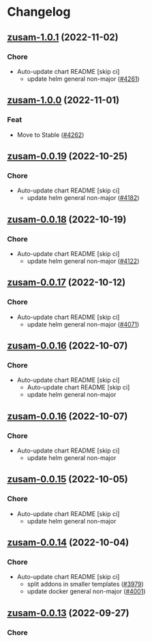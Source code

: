 # Changelog



## [zusam-1.0.1](https://github.com/truecharts/charts/compare/zusam-1.0.0...zusam-1.0.1) (2022-11-02)

### Chore

- Auto-update chart README [skip ci]
  - update helm general non-major ([#4261](https://github.com/truecharts/charts/issues/4261))




## [zusam-1.0.0](https://github.com/truecharts/charts/compare/zusam-0.0.19...zusam-1.0.0) (2022-11-01)

### Feat

- Move to Stable ([#4262](https://github.com/truecharts/charts/issues/4262))




## [zusam-0.0.19](https://github.com/truecharts/charts/compare/zusam-0.0.18...zusam-0.0.19) (2022-10-25)

### Chore

- Auto-update chart README [skip ci]
  - update helm general non-major ([#4182](https://github.com/truecharts/charts/issues/4182))




## [zusam-0.0.18](https://github.com/truecharts/charts/compare/zusam-0.0.17...zusam-0.0.18) (2022-10-19)

### Chore

- Auto-update chart README [skip ci]
  - update helm general non-major ([#4122](https://github.com/truecharts/charts/issues/4122))




## [zusam-0.0.17](https://github.com/truecharts/charts/compare/zusam-0.0.16...zusam-0.0.17) (2022-10-12)

### Chore

- Auto-update chart README [skip ci]
  - update helm general non-major ([#4071](https://github.com/truecharts/charts/issues/4071))




## [zusam-0.0.16](https://github.com/truecharts/charts/compare/zusam-0.0.15...zusam-0.0.16) (2022-10-07)

### Chore

- Auto-update chart README [skip ci]
  - Auto-update chart README [skip ci]
  - update helm general non-major




## [zusam-0.0.16](https://github.com/truecharts/charts/compare/zusam-0.0.15...zusam-0.0.16) (2022-10-07)

### Chore

- Auto-update chart README [skip ci]
  - update helm general non-major




## [zusam-0.0.15](https://github.com/truecharts/charts/compare/zusam-0.0.14...zusam-0.0.15) (2022-10-05)

### Chore

- Auto-update chart README [skip ci]
  - update helm general non-major




## [zusam-0.0.14](https://github.com/truecharts/charts/compare/zusam-0.0.13...zusam-0.0.14) (2022-10-04)

### Chore

- Auto-update chart README [skip ci]
  - split addons in smaller templates ([#3979](https://github.com/truecharts/charts/issues/3979))
  - update docker general non-major ([#4001](https://github.com/truecharts/charts/issues/4001))




## [zusam-0.0.13](https://github.com/truecharts/charts/compare/zusam-0.0.12...zusam-0.0.13) (2022-09-27)

### Chore

